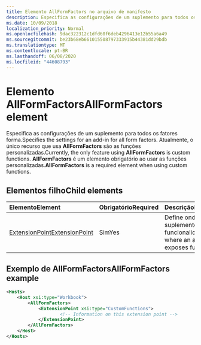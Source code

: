 ```yaml
---
title: Elemento AllFormFactors no arquivo de manifesto
description: Especifica as configurações de um suplemento para todos os fatores forma.
ms.date: 10/09/2018
localization_priority: Normal
ms.openlocfilehash: 9dac322312c1dfd60f6deb4296413e12b55a6a49
ms.sourcegitcommit: be23b68eb661015508797333915b44381dd29bdb
ms.translationtype: MT
ms.contentlocale: pt-BR
ms.lasthandoff: 06/08/2020
ms.locfileid: "44608793"
---
```

# <a name="allformfactors-element"></a><span data-ttu-id="b6976-103">Elemento AllFormFactors</span><span class="sxs-lookup"><span data-stu-id="b6976-103">AllFormFactors element</span></span>

<span data-ttu-id="b6976-104">Especifica as configurações de um suplemento para todos os fatores forma.</span><span class="sxs-lookup"><span data-stu-id="b6976-104">Specifies the settings for an add-in for all form factors.</span></span> <span data-ttu-id="b6976-105">Atualmente, o único recurso que usa **AllFormFactors** são as funções personalizadas.</span><span class="sxs-lookup"><span data-stu-id="b6976-105">Currently, the only feature using **AllFormFactors** is custom functions.</span></span> <span data-ttu-id="b6976-106">**AllFormFactors** é um elemento obrigatório ao usar as funções personalizadas.</span><span class="sxs-lookup"><span data-stu-id="b6976-106">**AllFormFactors** is a required element when using custom functions.</span></span>

## <a name="child-elements"></a><span data-ttu-id="b6976-107">Elementos filho</span><span class="sxs-lookup"><span data-stu-id="b6976-107">Child elements</span></span>

|  <span data-ttu-id="b6976-108">Elemento</span><span class="sxs-lookup"><span data-stu-id="b6976-108">Element</span></span> |  <span data-ttu-id="b6976-109">Obrigatório</span><span class="sxs-lookup"><span data-stu-id="b6976-109">Required</span></span>  |  <span data-ttu-id="b6976-110">Descrição</span><span class="sxs-lookup"><span data-stu-id="b6976-110">Description</span></span>  |
|:-----|:-----|:-----|
|  [<span data-ttu-id="b6976-111">ExtensionPoint</span><span class="sxs-lookup"><span data-stu-id="b6976-111">ExtensionPoint</span></span>](extensionpoint.md) |  <span data-ttu-id="b6976-112">Sim</span><span class="sxs-lookup"><span data-stu-id="b6976-112">Yes</span></span> |  <span data-ttu-id="b6976-113">Define onde um suplemento expõe a funcionalidade.</span><span class="sxs-lookup"><span data-stu-id="b6976-113">Defines where an add-in exposes functionality.</span></span> |

## <a name="allformfactors-example"></a><span data-ttu-id="b6976-114">Exemplo de AllFormFactors</span><span class="sxs-lookup"><span data-stu-id="b6976-114">AllFormFactors example</span></span>

```xml
<Hosts>
    <Host xsi:type="Workbook">
        <AllFormFactors>
            <ExtensionPoint xsi:type="CustomFunctions">
                    <!-- Information on this extension point -->
            </ExtensionPoint>
        </AllFormFactors>
    </Host>
</Hosts>
```
